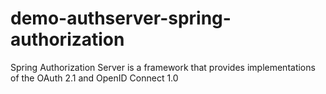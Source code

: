 # demo-authserver-spring-authorization
Spring Authorization Server is a framework that provides implementations of the OAuth 2.1 and OpenID Connect 1.0 

